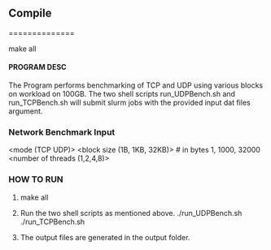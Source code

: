 ## Compile
==============

make all

#### PROGRAM DESC

The Program performs benchmarking of TCP and UDP using various blocks on workload on 100GB. The two shell scripts run_UDPBench.sh and run_TCPBench.sh will submit slurm jobs with the provided 
input dat files argument. 

### Network Benchmark Input 

<mode (TCP UDP)>
<block size (1B, 1KB, 32KB)> # in bytes 1, 1000, 32000
<number of threads (1,2,4,8)>


### HOW TO RUN 
1. make all

2. Run the two shell scripts as mentioned above.
./run_UDPBench.sh
./run_TCPBench.sh

3. The output files are generated in the output folder.
